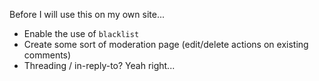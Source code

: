 Before I will use this on my own site...

* Enable the use of `blacklist`
* Create some sort of moderation page (edit/delete actions on existing 
  comments)
* Threading / in-reply-to? Yeah right...
